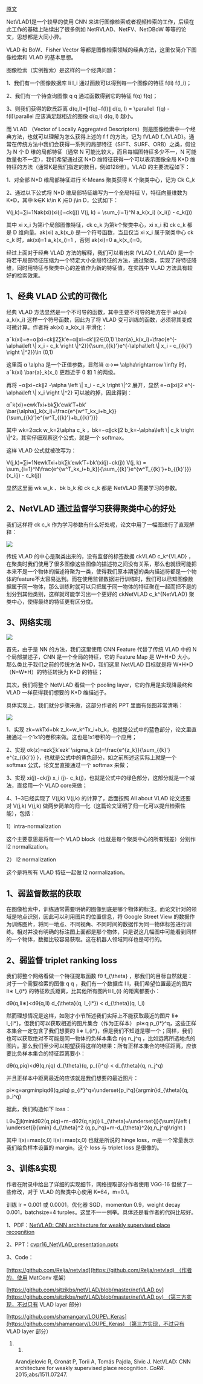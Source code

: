 [原文](http://www.liuxiao.org/2019/02/%E8%AE%BA%E6%96%87%E7%AC%94%E8%AE%B0%EF%BC%9Anetvlad-cnn-architecture-for-weakly-supervised-place-recognition/)

NetVLAD1是一个较早的使用 CNN 来进行图像检索或者视频检索的工作，后续在此工作的基础上陆续出了很多例如 NetRVLAD、NetFV、NetDBoW 等等的论文，思想都是大同小异。

VLAD 和 BoW、Fisher Vector 等都是图像检索领域的经典方法，这里仅简介下图像检索和 VLAD 的基本思想。

图像检索（实例搜索）是这样的一个经典问题：

1、我们有一个图像数据库 Ii I\_i 通过函数可以得到每一个图像的特征 f(Ii) f(I\_i)；

2、我们有一个待查询图像 q q 通过函数得到它的特征 f(q) f(q)；

3、则我们获得的欧氏距离 d(q,I)\=∥f(q)−f(I)∥ d(q, I) = \\parallel  f(q) - f(I)\\parallel 应该满足越相近的图像 d(q,I) d(q, I) 越小。

而 VLAD （Vector of Locally Aggregated Descriptors）则是图像检索中一个经典方法，也就可以理解为怎么获得上述的 f f 的方法，记为 fVLAD f\_{VLAD}。通常在传统方法中我们会获得一系列的局部特征（SIFT、SURF、ORB）之类，假设为 N 个 D 维的局部特征（通常 N 可能比较大，而且每幅图特征多少不一，N 可能数量也不一定），我们希望通过这 N\*D 维特征获得一个可以表示图像全局 K\*D 维特征的方法（通常K是我们指定的数目，例如128维）。VLAD 的主要流程如下：

1、对全部 N\*D 维局部特征进行 K-Means 聚类获得 K 个聚类中心，记为 Ck C\_k

2、通过以下公式将 N\*D 维局部特征编写为一个全局特征 V，特征向量维数为 K\*D，其中 k∈K k\\in K j∈D j\\in D，公式如下：

V(j,k)\=∑i\=1Nak(xi)(xi(j)−ck(j)) V(j, k) = \\sum\_{i=1}^N a\_k(x\_i) (x\_i(j) - c\_k(j))

其中 xi x\_i 为第i个局部图像特征，ck c\_k 为第k个聚类中心，xi x\_i 和 ck c\_k 都是 D 维向量。ak(xi) a\_k(x\_i) 是一个符号函数，当且仅当 xi x\_i 属于聚类中心 ck c\_k 时，ak(xi)\=1 a\_k(x\_i)=1 ，否则 ak(xi)\=0 a\_k(x\_i)=0。

经过上面对于经典 VLAD 方法的解释，我们可以看出来 fVLAD f\_{VLAD} 是一个将若干局部特征压缩为一个特定大小全局特征的方法，通过聚类，实现了将特征降维，同时用特征与聚类中心的差值作为新的特征值，在实践中 VLAD 方法具有较好的检索效果。

1、经典 VLAD 公式的可微化
----------------

经典 VLAD 方法显然是一个不可导的函数，其中主要不可导的地方在于 ak(xi) a\_k(x\_i) 这样一个符号函数，因此为了将 VLAD 变可训练的函数，必须将其变成可微计算。作者将 ak(xi) a\_k(x\_i) 平滑化：

aˉk(xi)\=e−α∥xi−ck∥2∑k′e−α∥xi−ck′∥2∈(0,1) \\bar{a}\_k(x\_i)=\\frac{e^{-\\alpha\\left \\| x\_i - c\_k \\right \\|^2}}{\\sum\_{{k}'}e^{-\\alpha\\left \\| x\_i - c\_{{k}'} \\right \\|^2}}\\in (0,1)

这里面 α \\alpha 是一个正值参数，显然当 α→∞ \\alpha\\rightarrow \\infty 时，aˉk(xi) \\bar{a}\_k(x\_i) 更趋近于 0 和 1 的两级。

再将 −α∥xi−ck∥2 -\\alpha \\left \\| x\_i - c\_k \\right \\|^2 展开，显然 e−α∥xi∥2 e^{-\\alpha\\left \\| x\_i \\right \\|^2} 可以被约掉，因此得到：

αˉk(xi)\=ewkTxi+bk∑k′ewk′T+bk′ \\bar{\\alpha}\_k(x\_i)=\\frac{e^{w^T\_kx\_i+b\_k}}{\\sum\_{{k}'}e^{w^T\_{{k}'}+b\_{{k}'}}}

其中 wk\=2αck w\_k=2\\alpha c\_k ，bk\=−α∥ck∥2 b\_k=-\\alpha\\left \\| c\_k \\right \\|^2，其实仔细观察这个公式，就是一个 softmax。

这样 VLAD 公式就被改写为：

V(j,k)\=∑i\=1NewkTxi+bk∑k′ewk′T+bk′(xi(j)−ck(j)) V(j, k) = \\sum\_{i=1}^N\\frac{e^{w^T\_kx\_i+b\_k}}{\\sum\_{{k}'}e^{w^T\_{{k}'}+b\_{{k}'}}}(x\_i(j) - c\_k(j))

显然这里面 wk w\_k 、bk b\_k 和 ck c\_k 都是 NetVLAD 需要学习的参数。

2、NetVLAD 通过监督学习获得聚类中心的好处
-------------------------

我们这样将 ck c\_k 作为学习参数有什么好处呢，论文中用了一幅图进行了直观解释：

![](http://cdn.liuxiao.org/wp-content/uploads/2019/02/Screenshot-from-2019-02-19-16-38-47.png?x-oss-process=image/resize,m_fill,w_990,h_656#)

传统 VLAD 的中心是聚类出来的，没有监督的标签数据 ckVLAD c\_k^{VLAD} ，在聚类时我们使用了很多图像这些图像的描述符之间没有关系，那么也就很可能把本来不是一个物体的描述符聚为一类，使得我们原本期望的类内描述符都是一个物体的feature不太容易达到。而在使用监督数据进行训练时，我们可以已知图像数据属于同一物体，那么训练时就可以只把属于同一物体的特征聚在一起而把不是的划分到其他类别，这样就可能学习出一个更好的 ckNetVLAD c\_k^{NetVLAD} 聚类中心，使得最终的特征更有区分度。

3、网络实现
------

![](http://cdn.liuxiao.org/wp-content/uploads/2019/02/Screenshot-from-2019-02-19-17-07-48.png?x-oss-process=image/resize,m_fill,w_2620,h_576#)

首先，由于是 NN 的方法，我们这里使用 CNN Feature 代替了传统 VLAD 中的 N 个局部描述子，CNN 是一个全局的特征，它的 Feature Map 是 W\*H\*D 大小，那么类比于我们之前的传统方法 N\*D，我们这里 NetVLAD 目标就是将 W\*H\*D （N=W\*H）的特征转换为 K\*D 的特征；

其次，我们将整个 NetVLAD 看做一个 pooling layer，它的作用是实现降最终和 VLAD 一样获得我们想要的 K\*D 维描述子。

具体实现上，我们就分步骤来做，这部分作者的 PPT 里面有张图非常清晰：

![](http://cdn.liuxiao.org/wp-content/uploads/2019/02/Screen-Shot-2019-02-20-at-11.32.06.png?x-oss-process=image/resize,m_fill,w_2240,h_1432#)

1、实现 zk\=wkTxi+bk z\_k=w\_k^Tx\_i+b\_k，也就是公式中的蓝色部分，论文里直接通过一个1x1的卷积来做。这也是1x1卷积的一个应用；

2、实现 σk(z)\=ezk∑k′ezk′ \\sigma\_k (z)=\\frac{e^{z\_k}}{\\sum\_{{k}'} e^{z\_{{k}'}} }，也就是公式中的黄色部分，如之前所述这实际上就是一个 softmax 公式，论文里直接通过一个 softmax 来做；

3、实现 xi(j)−ck(j) x\_i (j)- c\_k(j)，也就是公式中的绿色部分，这部分就是一个减法，直接用一个 VLAD core来做；

4、1~3已经实现了 V(j,k) V(j,k) 的计算了，后面按照 All about VLAD 论文还要对 V(j,k) V(j,k) 做两步简单的归一化（这篇论文证明了归一化可以提升检索性能），包括：

1）intra-normalization

这个主要意思是将每一个 VLAD block（也就是每个聚类中心的所有残差）分别作 l2 normalization。

2） l2 normalization

这个是将所有 VLAD 特征一起做 l2 normalization。

1、弱监督数据的获取
----------

在图像检索中，训练通常需要明确的图像到底是哪个物体的标注。而论文针对的领域是地点识别，因此可以利用图片的位置信息，将 Google Street View 的数据作为训练图片，将同一地点、不同视角、不同时间的数据作为同一物体标签进行训练。相对并没有明确的标注图上面都是那个物体，只是说这几幅图中可能看到同样的一个物体，数据比较容易获取。这在机器人领域同样也是可行的。

2、弱监督 triplet ranking loss
--------------------------

我们将整个网络看做一个特征提取函数 fθ f\_{\\theta} ，那我们的目标自然就是：对于一个需要检索的图像 q q ，我们有一个数据库 I I，我们希望位置最近的图片Ii∗ I\_{i\*} 的特征欧氏距离，比其他所有图片Ii I\_{i} 的距离都要小：

dθ(q,Ii∗)<dθ(q,Ii) d\_{\\theta}(q, I\_{i\*}) < d\_{\\theta}(q, I\_i)

然而理想情况是这样，如刚才小节所述我们实际上不能获取最近的图片 Ii∗ I\_{i\*}，但我们可以获取相近的图片集合（作为正样本） pi∗q p\_{i\*}^q，这些正样本集合一定包含了我们想要的 Ii∗ I\_{i\*}，但是我们不知道是哪一个；同样，我们也可以获取绝对不可能是同一物体的负样本集合 njq n\_j^q ，比如远离所选地点的图片。那么我们至少可以期望获得这样的结果：所有正样本集合的特征距离，应该要比负样本集合的特征距离要小：

dθ(q,piq)<dθ(q,njq) d\_{\\theta}(q, p\_{i}^q) < d\_{\\theta}(q, n\_j^q)

并且正样本中距离最近的应该就是我们想要的最近图片：

pi∗q\=argminpiqdθ(q,piq) p\_{i\*}^q=\\underset{p\_i^q}{argmin}d\_{\\theta}(q, p\_i^q)

据此，我们构造如下 loss：

Lθ\=∑jl(min⁡idθ2(q,piq)+m−dθ2(q,njq)) L\_{\\theta}=\\underset{j}{\\sum}l\\left ( \\underset{i}{\\min} d\_{\\theta}^2 (q,p\_i^q)+m-d\_{\\theta}^2(q,n\_j^q)\\right )

其中 l(x)\=max(x,0) l(x)=max(x,0) 也就是所说的 hinge loss，m是一个常量表示我们给负样本设置的 margin。这个 loss 与 triplet loss 是很像的。

3、训练&实现
-------

作者在附录中给出了详细的实现细节，网络提取部分作者使用 VGG-16 但做了一些修改，对于 VLAD 的聚类中心使用 K=64，m=0.1。

训练 lr = 0.001 或 0.0001，优化器 SGD，momentun 0.9，weight decay 0.001，batchsize=4 turples。这里不一一例举。具体还是看作者的代码比较好。

1、PDF：[NetVLAD: CNN architecture for weakly supervised place recognition](http://www.liuxiao.org/wp-content/uploads/2019/02/NetVLAD-CNN-architecture-for-weakly-supervised-place-recognition.pdf)

2、PPT：[cvpr16\_NetVLAD\_presentation.pptx](http://file.liuxiao.org/blog/cvpr16_NetVLAD_presentation.pptx)

3、Code：

[https://github.com/Relja/netvlad](https://github.com/Relja/netvlad) （作者的，使用 MatConv 框架）

[https://github.com/sitzikbs/netVLAD/blob/master/netVLAD.py](https://github.com/sitzikbs/netVLAD/blob/master/netVLAD.py) （第三方实现，不过只有 VLAD layer 部分）

[https://github.com/shamangary/LOUPE\_Keras](https://github.com/shamangary/LOUPE_Keras) （第三方实现，不过只有 VLAD layer 部分）

1.  1.
    
    Arandjelovic R, Gronát P, Torii A, Tomás Pajdla, Sivic J. NetVLAD: CNN architecture for weakly supervised place recognition. _CoRR_. 2015;abs/1511.07247.